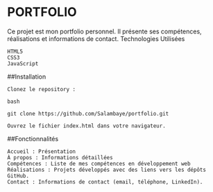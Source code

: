 # PORTFOLIO 
Ce projet est mon portfolio personnel. Il présente ses compétences, réalisations et informations de contact.
Technologies Utilisées

    HTML5
    CSS3
    JavaScript

##Installation

    Clonez le repository :

    bash

    git clone https://github.com/Salambaye/portfolio.git

    Ouvrez le fichier index.html dans votre navigateur.

##Fonctionnalités

    Accueil : Présentation
    À propos : Informations détaillées
    Compétences : Liste de mes compétences en développement web
    Réalisations : Projets développés avec des liens vers les dépôts GitHub.
    Contact : Informations de contact (email, téléphone, LinkedIn).
